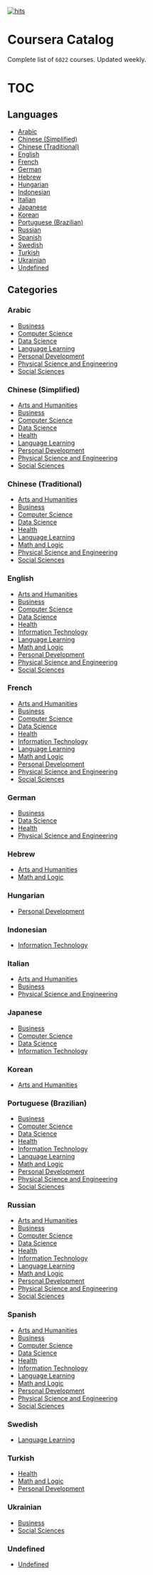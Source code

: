 [![hits](https://hits.deltapapa.io/github/dp92987/coursera-catalog.svg)](https://hits.deltapapa.io)

# Coursera Catalog

Complete list of `6022` courses. Updated weekly.

# TOC

## Languages

 - [Arabic](#arabic)
 - [Chinese (Simplified)](#chinese-simplified)
 - [Chinese (Traditional)](#chinese-traditional)
 - [English](#english)
 - [French](#french)
 - [German](#german)
 - [Hebrew](#hebrew)
 - [Hungarian](#hungarian)
 - [Indonesian](#indonesian)
 - [Italian](#italian)
 - [Japanese](#japanese)
 - [Korean](#korean)
 - [Portuguese (Brazilian)](#portuguese-brazilian)
 - [Russian](#russian)
 - [Spanish](#spanish)
 - [Swedish](#swedish)
 - [Turkish](#turkish)
 - [Ukrainian](#ukrainian)
 - [Undefined](#undefined)

## Categories

### Arabic
 - [Business](<Arabic.md#business>)
 - [Computer Science](<Arabic.md#computer-science>)
 - [Data Science](<Arabic.md#data-science>)
 - [Language Learning](<Arabic.md#language-learning>)
 - [Personal Development](<Arabic.md#personal-development>)
 - [Physical Science and Engineering](<Arabic.md#physical-science-and-engineering>)
 - [Social Sciences](<Arabic.md#social-sciences>)
### Chinese (Simplified)
 - [Arts and Humanities](<Chinese (Simplified).md#arts-and-humanities>)
 - [Business](<Chinese (Simplified).md#business>)
 - [Computer Science](<Chinese (Simplified).md#computer-science>)
 - [Data Science](<Chinese (Simplified).md#data-science>)
 - [Health](<Chinese (Simplified).md#health>)
 - [Language Learning](<Chinese (Simplified).md#language-learning>)
 - [Personal Development](<Chinese (Simplified).md#personal-development>)
 - [Physical Science and Engineering](<Chinese (Simplified).md#physical-science-and-engineering>)
 - [Social Sciences](<Chinese (Simplified).md#social-sciences>)
### Chinese (Traditional)
 - [Arts and Humanities](<Chinese (Traditional).md#arts-and-humanities>)
 - [Business](<Chinese (Traditional).md#business>)
 - [Computer Science](<Chinese (Traditional).md#computer-science>)
 - [Data Science](<Chinese (Traditional).md#data-science>)
 - [Health](<Chinese (Traditional).md#health>)
 - [Language Learning](<Chinese (Traditional).md#language-learning>)
 - [Math and Logic](<Chinese (Traditional).md#math-and-logic>)
 - [Physical Science and Engineering](<Chinese (Traditional).md#physical-science-and-engineering>)
 - [Social Sciences](<Chinese (Traditional).md#social-sciences>)
### English
 - [Arts and Humanities](<English.md#arts-and-humanities>)
 - [Business](<English.md#business>)
 - [Computer Science](<English.md#computer-science>)
 - [Data Science](<English.md#data-science>)
 - [Health](<English.md#health>)
 - [Information Technology](<English.md#information-technology>)
 - [Language Learning](<English.md#language-learning>)
 - [Math and Logic](<English.md#math-and-logic>)
 - [Personal Development](<English.md#personal-development>)
 - [Physical Science and Engineering](<English.md#physical-science-and-engineering>)
 - [Social Sciences](<English.md#social-sciences>)
### French
 - [Arts and Humanities](<French.md#arts-and-humanities>)
 - [Business](<French.md#business>)
 - [Computer Science](<French.md#computer-science>)
 - [Data Science](<French.md#data-science>)
 - [Health](<French.md#health>)
 - [Information Technology](<French.md#information-technology>)
 - [Language Learning](<French.md#language-learning>)
 - [Math and Logic](<French.md#math-and-logic>)
 - [Personal Development](<French.md#personal-development>)
 - [Physical Science and Engineering](<French.md#physical-science-and-engineering>)
 - [Social Sciences](<French.md#social-sciences>)
### German
 - [Business](<German.md#business>)
 - [Data Science](<German.md#data-science>)
 - [Health](<German.md#health>)
 - [Physical Science and Engineering](<German.md#physical-science-and-engineering>)
### Hebrew
 - [Arts and Humanities](<Hebrew.md#arts-and-humanities>)
 - [Math and Logic](<Hebrew.md#math-and-logic>)
### Hungarian
 - [Personal Development](<Hungarian.md#personal-development>)
### Indonesian
 - [Information Technology](<Indonesian.md#information-technology>)
### Italian
 - [Arts and Humanities](<Italian.md#arts-and-humanities>)
 - [Business](<Italian.md#business>)
 - [Physical Science and Engineering](<Italian.md#physical-science-and-engineering>)
### Japanese
 - [Business](<Japanese.md#business>)
 - [Computer Science](<Japanese.md#computer-science>)
 - [Data Science](<Japanese.md#data-science>)
 - [Information Technology](<Japanese.md#information-technology>)
### Korean
 - [Arts and Humanities](<Korean.md#arts-and-humanities>)
### Portuguese (Brazilian)
 - [Business](<Portuguese (Brazilian).md#business>)
 - [Computer Science](<Portuguese (Brazilian).md#computer-science>)
 - [Data Science](<Portuguese (Brazilian).md#data-science>)
 - [Health](<Portuguese (Brazilian).md#health>)
 - [Information Technology](<Portuguese (Brazilian).md#information-technology>)
 - [Language Learning](<Portuguese (Brazilian).md#language-learning>)
 - [Math and Logic](<Portuguese (Brazilian).md#math-and-logic>)
 - [Personal Development](<Portuguese (Brazilian).md#personal-development>)
 - [Physical Science and Engineering](<Portuguese (Brazilian).md#physical-science-and-engineering>)
 - [Social Sciences](<Portuguese (Brazilian).md#social-sciences>)
### Russian
 - [Arts and Humanities](<Russian.md#arts-and-humanities>)
 - [Business](<Russian.md#business>)
 - [Computer Science](<Russian.md#computer-science>)
 - [Data Science](<Russian.md#data-science>)
 - [Health](<Russian.md#health>)
 - [Information Technology](<Russian.md#information-technology>)
 - [Language Learning](<Russian.md#language-learning>)
 - [Math and Logic](<Russian.md#math-and-logic>)
 - [Personal Development](<Russian.md#personal-development>)
 - [Physical Science and Engineering](<Russian.md#physical-science-and-engineering>)
 - [Social Sciences](<Russian.md#social-sciences>)
### Spanish
 - [Arts and Humanities](<Spanish.md#arts-and-humanities>)
 - [Business](<Spanish.md#business>)
 - [Computer Science](<Spanish.md#computer-science>)
 - [Data Science](<Spanish.md#data-science>)
 - [Health](<Spanish.md#health>)
 - [Information Technology](<Spanish.md#information-technology>)
 - [Language Learning](<Spanish.md#language-learning>)
 - [Math and Logic](<Spanish.md#math-and-logic>)
 - [Personal Development](<Spanish.md#personal-development>)
 - [Physical Science and Engineering](<Spanish.md#physical-science-and-engineering>)
 - [Social Sciences](<Spanish.md#social-sciences>)
### Swedish
 - [Language Learning](<Swedish.md#language-learning>)
### Turkish
 - [Health](<Turkish.md#health>)
 - [Math and Logic](<Turkish.md#math-and-logic>)
 - [Personal Development](<Turkish.md#personal-development>)
### Ukrainian
 - [Business](<Ukrainian.md#business>)
 - [Social Sciences](<Ukrainian.md#social-sciences>)
### Undefined
 - [Undefined](<Undefined.md#undefined>)
